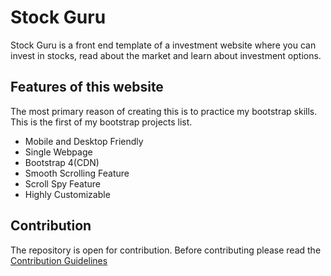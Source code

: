 # Stock Guru

Stock Guru is a front end template of a investment website where you can invest in stocks, read about the market and learn about investment options.

## Features of this website

The most primary reason of creating this is to practice my bootstrap skills. This is the first of my bootstrap projects list.

- Mobile and Desktop Friendly
- Single Webpage
- Bootstrap 4(CDN)
- Smooth Scrolling Feature
- Scroll Spy Feature
- Highly Customizable

## Contribution

The repository is open for contribution. Before contributing please read the [Contribution Guidelines](contribution.md)
